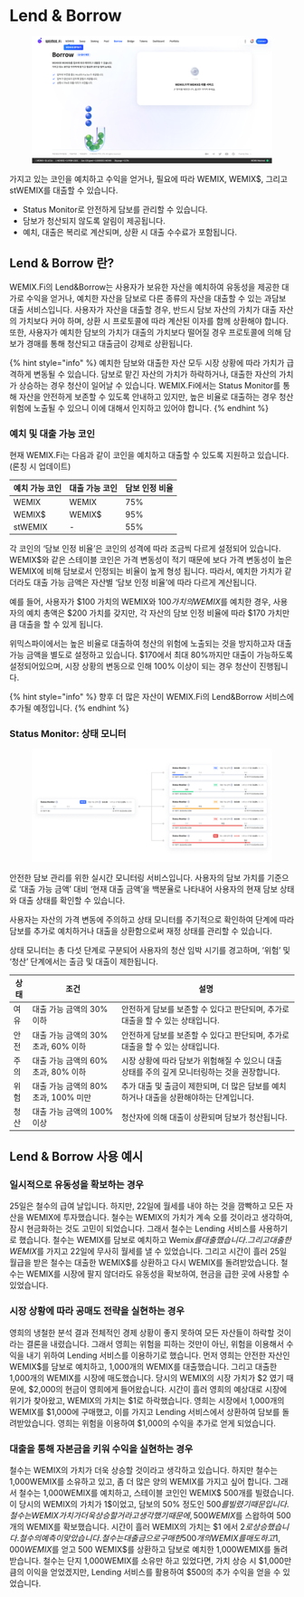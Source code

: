 # Lend & Borrow

<figure><img src="../../.gitbook/assets/borrow.png" alt=""><figcaption></figcaption></figure>

가지고 있는 코인을 예치하고 수익을 얻거나, 필요에 따라 WEMIX, WEMIX$, 그리고 stWEMIX를 대출할 수 있습니다.

* Status Monitor로 안전하게 담보를 관리할 수 있습니다.
* 담보가 청산되지 않도록 알림이 제공됩니다.
* 예치, 대출은 복리로 계산되며, 상환 시 대출 수수료가 포함됩니다.

## Lend & Borrow 란?

WEMIX.Fi의 Lend\&Borrow는 사용자가 보유한 자산을 예치하여 유동성을 제공한 대가로 수익을 얻거나, 예치한 자산을 담보로 다른 종류의 자산을 대출할 수 있는 과담보 대출 서비스입니다. 사용자가 자산을 대출할 경우, 반드시 담보 자산의 가치가 대출 자산의 가치보다 커야 하며, 상환 시 프로토콜에 따라 계산된 이자를 함께 상환해야 합니다. 또한, 사용자가 예치한 담보의 가치가 대출의 가치보다 떨어질 경우 프로토콜에 의해 담보가 경매를 통해 청산되고 대출금이 강제로 상환됩니다.

{% hint style="info" %}
예치한 담보와 대출한 자산 모두 시장 상황에 따라 가치가 급격하게 변동될 수 있습니다. 담보로 맡긴 자산의 가치가 하락하거나, 대출한 자산의 가치가 상승하는 경우 청산이 일어날 수 있습니다. WEMIX.Fi에서는 Status Monitor를 통해 자산을 안전하게 보존할 수 있도록 안내하고 있지만, 높은 비율로 대출하는 경우 청산 위험에 노출될 수 있으니 이에 대해서 인지하고 있어야 합니다.
{% endhint %}

### 예치 및 대출 가능 코인

현재 WEMIX.Fi는 다음과 같이 코인을 예치하고 대출할 수 있도록 지원하고 있습니다. (론칭 시 업데이트)

| 예치 가능 코인 | 대출 가능 코인 | 담보 인정 비율 |
| -------- | -------- | -------- |
| WEMIX    | WEMIX    | 75%      |
| WEMIX$   | WEMIX$   | 95%      |
| stWEMIX  | -        | 55%      |

각 코인의 ‘담보 인정 비율’은 코인의 성격에 따라 조금씩 다르게 설정되어 있습니다. WEMIX$와 같은 스테이블 코인은 가격 변동성이 적기 때문에 보다 가격 변동성이 높은 WEMIX에 비해 담보로서 인정되는 비율이 높게 형성 됩니다. 따라서, 예치한 가치가 같더라도 대출 가능 금액은 자산별 ‘담보 인정 비율’에 따라 다르게 계산됩니다.

예를 들어, 사용자가 $100 가치의 WEMIX와 $100 가치의 WEMIX$를 예치한 경우, 사용자의 예치 총액은 $200 가치를 갖지만, 각 자산의 담보 인정 비율에 따라 $170 가치만큼 대출을 할 수 있게 됩니다.

위믹스파이에서는 높은 비율로 대출하여 청산의 위험에 노출되는 것을 방지하고자 대출 가능 금액을 별도로 설정하고 있습니다. $170에서 최대 80%까지만 대출이 가능하도록 설정되어있으며, 시장 상황의 변동으로 인해 100% 이상이 되는 경우 청산이 진행됩니다.

{% hint style="info" %}
향후 더 많은 자산이 WEMIX.Fi의 Lend\&Borrow 서비스에 추가될 예정입니다.
{% endhint %}

### Status Monitor: 상태 모니터

<figure><img src="../../.gitbook/assets/Frame 427328691.png" alt=""><figcaption></figcaption></figure>

안전한 담보 관리를 위한 실시간 모니터링 서비스입니다. 사용자의 담보 가치를 기준으로 ‘대출 가능 금액’ 대비 ‘현재 대출 금액’을 백분율로 나타내어 사용자의 현재 담보 상태와 대출 상태를 확인할 수 있습니다.

사용자는 자산의 가격 변동에 주의하고 상태 모니터를 주기적으로 확인하여 단계에 따라 담보를 추가로 예치하거나 대출을 상환함으로써 재정 상태를 관리할 수 있습니다.

상태 모니터는 총 다섯 단계로 구분되어 사용자의 청산 임박 시기를 경고하며, ‘위험’ 및 ‘청산’ 단계에서는 출금 및 대출이 제한됩니다.

| 상태 | 조건                        | 설명                                                     |
| -- | ------------------------- | ------------------------------------------------------ |
| 여유 | 대출 가능 금액의 30% 이하          | 안전하게 담보를 보존할 수 있다고 판단되며, 추가로 대출을 할 수 있는 상태입니다.         |
| 안전 | 대출 가능 금액의 30% 초과, 60% 이하  | 안전하게 담보를 보존할 수 있다고 판단되며, 추가로 대출을 할 수 있는 상태입니다.         |
| 주의 | 대출 가능 금액의 60% 초과, 80% 이하  | 시장 상황에 따라 담보가 위험해질 수 있으니 대출 상태를 주의 깊게 모니터링하는 것을 권장합니다. |
| 위험 | 대출 가능 금액의 80% 초과, 100% 미만 | 추가 대출 및 출금이 제한되며, 더 많은 담보를 예치하거나 대출을 상환해야하는 단계입니다.     |
| 청산 | 대출 가능 금액의 100% 이상         | 청산자에 의해 대출이 상환되며 담보가 청산됩니다.                            |

## Lend & Borrow 사용 예시

### 일시적으로 유동성을 확보하는 경우

25일은 철수의 급여 날입니다. 하지만, 22일에 월세를 내야 하는 것을 깜빡하고 모든 자산을 WEMIX에 투자했습니다. 철수는 WEMIX의 가치가 계속 오를 것이라고 생각하여, 잠시 현금화하는 것도 고민이 되었습니다. 그래서 철수는 Lending 서비스를 사용하기로 했습니다. 철수는 WEMIX를 담보로 예치하고 Wemix$를 대출했습니다. 그리고 대출한 WEMIX$를 가지고 22일에 무사히 월세를 낼 수 있었습니다. 그리고 시간이 흘러 25일 월급을 받은 철수는 대출한 WEMIX$를 상환하고 다시 WEMIX를 돌려받았습니다. 철수는 WEMIX를 시장에 팔지 않더라도 유동성을 확보하여, 현금을 급한 곳에 사용할 수 있었습니다.

### 시장 상황에 따라 공매도 전략을 실현하는 경우

영희의 냉철한 분석 결과 전체적인 경제 상황이 좋지 못하여 모든 자산들이 하락할 것이라는 결론을 내렸습니다. 그래서 영희는 위험을 피하는 것만이 아닌, 위험을 이용해서 수익을 내기 위하여 Lending 서비스를 이용하기로 했습니다. 먼저 영희는 안전한 자산인 WEMIX$를 담보로 예치하고, 1,000개의 WEMIX를 대출했습니다. 그리고 대출한 1,000개의 WEMIX를 시장에 매도했습니다. 당시의 WEMIX의 시장 가치가 $2 였기 때문에, $2,000의 현금이 영희에게 들어왔습니다. 시간이 흘러 영희의 예상대로 시장에 위기가 찾아왔고, WEMIX의 가치는 $1로 하락했습니다. 영희는 시장에서 1,000개의 WEMIX를 $1,000에 구매했고, 이를 가지고 Lending 서비스에서 상환하여 담보를 돌려받았습니다. 영희는 위험을 이용하여 $1,000의 수익을 추가로 얻게 되었습니다.

### 대출을 통해 자본금을 키워 수익을 실현하는 경우

철수는 WEMIX의 가치가 더욱 상승할 것이라고 생각하고 있습니다. 하지만 철수는 1,000WEMIX를 소유하고 있고, 좀 더 많은 양의 WEMIX를 가지고 싶어 합니다. 그래서 철수는 1,000WEMIX를 예치하고, 스테이블 코인인 WEMIX$ 500개를 빌렸습니다. 이 당시의 WEMIX의 가치가 1$이었고, 담보의 50% 정도인 $500를 빌렸기 때문입니다. 철수는 WEMIX 가치가 더욱 상승할 거라고 생각했기 때문에, 500 WEMIX$를 스왑하여 500개의 WEMIX를 확보했습니다. 시간이 흘러 WEMIX의 가치는 $1 에서 $2로 상승했습니다. 철수의 예측이 맞았습니다. 철수는 대출금으로 구매한 500개의 WEMIX를 매도하고 1,000 WEMIX$를 얻고 500 WEMIX$를 상환하고 담보로 예치한 1,000WEMIX를 돌려받습니다. 철수는 단지 1,000WEMIX를 소유만 하고 있었다면, 가치 상승 시 $1,000만큼의 이익을 얻었겠지만, Lending 서비스를 활용하여 $500의 추가 수익을 얻을 수 있었습니다.
